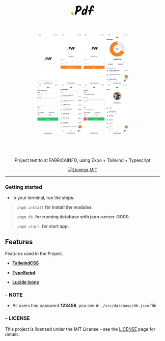 <h1 align="center">

<img src="./src/assets/images/logo.png" alt=".PDF" width="15%">

</h1>
<br>
<br>
  <div style="display: flex; algin-items: center; justify-content:center; width: 100%;gap:12px;margin-bottom:12px;">
    <img src="./src/assets/images/views.png" alt="YOUR_PROJECT_NAME" width="60%">
  </div>

<br>
<br>
<br>

<p align="center">Project test to at FABRICAINFO, using Expo + Tailwind + Typescript</p>

<p align="center">
  <a href="https://opensource.org/licenses/MIT">
    <img src="https://img.shields.io/badge/License-MIT-blue.svg" alt="License MIT">
  </a>
</p>

<hr />

### Getting started

- In your terminal, run the steps:

> `pnpm install` **for install the modules**.

> `pnpm db`. **for running database with json-server :3000**.

> `pnpm start`. **for start app**.

## Features

Features used in the Project.

- **<a href="https://tailwindcss.com/" target="\_blank">TailwindCSS</a>**

- **<a href="https://www.typescriptlang.org/" target="_blank">TypeScript</a>**

- **<a href="https://lucide.dev/" target="_blank">Lucide Icons</a>**

### - NOTE

- All users has password **123456**, you see in `./src/database/db.json` file.

### - LICENSE

This project is licensed under the MIT License - see the <a href="https://opensource.org/licenses/MIT" target="_blank">LICENSE</a> page for details.
